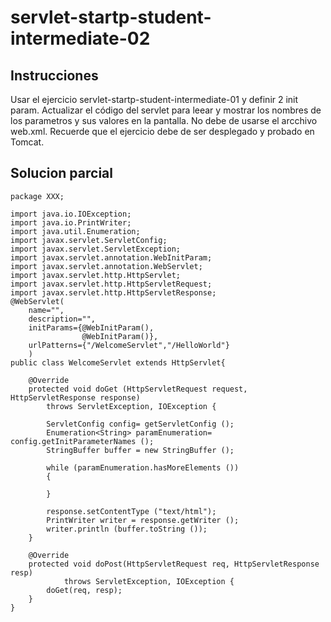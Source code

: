 servlet-startp-student-intermediate-02
======================

## Instrucciones

Usar el ejercicio servlet-startp-student-intermediate-01 y definir 2 init param. Actualizar el código
del servlet para leear y mostrar los nombres de los parametros y sus valores en la pantalla. No debe de
usarse el arcchivo web.xml. Recuerde que el ejercicio debe de ser desplegado y probado en Tomcat.

Solucion parcial
----

```
package XXX;

import java.io.IOException;
import java.io.PrintWriter;
import java.util.Enumeration;
import javax.servlet.ServletConfig;
import javax.servlet.ServletException;
import javax.servlet.annotation.WebInitParam;
import javax.servlet.annotation.WebServlet;
import javax.servlet.http.HttpServlet;
import javax.servlet.http.HttpServletRequest;
import javax.servlet.http.HttpServletResponse;
@WebServlet(
    name="",
    description="",
    initParams={@WebInitParam(),
                @WebInitParam()},
    urlPatterns={"/WelcomeServlet","/HelloWorld"}
    )
public class WelcomeServlet extends HttpServlet{
    
    @Override
    protected void doGet (HttpServletRequest request, HttpServletResponse response)
        throws ServletException, IOException {
        
        ServletConfig config= getServletConfig ();
        Enumeration<String> paramEnumeration= config.getInitParameterNames ();
        StringBuffer buffer = new StringBuffer ();
        
        while (paramEnumeration.hasMoreElements ())
        {
        
        }
        
        response.setContentType ("text/html");
        PrintWriter writer = response.getWriter ();
        writer.println (buffer.toString ());
    }                                     
    
    @Override
    protected void doPost(HttpServletRequest req, HttpServletResponse resp)
            throws ServletException, IOException {
        doGet(req, resp);
    }                    
}
```